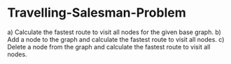 # Travelling-Salesman-Problem
a) Calculate the fastest route to visit all nodes for the given base graph.
b) Add a node to the graph and calculate the fastest route to visit all nodes.
c) Delete a node from the graph and calculate the fastest route to visit all nodes.

